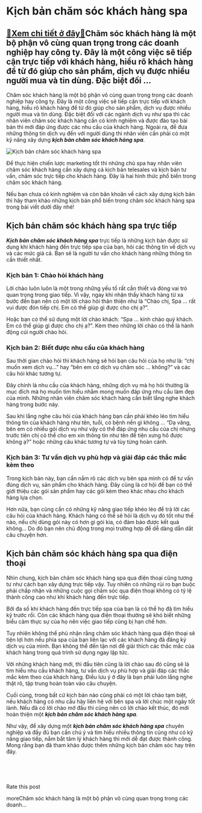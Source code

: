 Kịch bản chăm sóc khách hàng spa
================================

[:gift:Xem chi tiết ở đây:gift:](https://hddtvn.com/kich-ban-cham-soc-khach-hang-spa/)Chăm sóc khách hàng là một bộ phận vô cùng quan trọng trong các doanh nghiệp hay công ty. Đây là một công việc sẽ tiếp cận trực tiếp với khách hàng, hiểu rõ khách hàng để từ đó giúp cho sản phẩm, dịch vụ được nhiều người mua và tin dùng. Đặc biệt đối …
------------------------------------------------------------------------------------------------------------------------------------------------------------------------------------------------------------------------------------------------------------

Chăm sóc khách hàng là một bộ phận vô cùng quan trọng trong các doanh nghiệp hay công ty. Đây là một công việc sẽ tiếp cận trực tiếp với khách hàng, hiểu rõ khách hàng để từ đó giúp cho sản phẩm, dịch vụ được nhiều người mua và tin dùng. Đặc biệt đối với các ngành dịch vụ như spa thì các nhân viên chăm sóc khách hàng cần có kinh nghiệm và được đào tạo bài bản thì mới đáp ứng được các nhu cầu của khách hàng. Ngoài ra, để đưa những thông tin dịch vụ đến với người dùng thì nhân viên cần phải có một kỹ năng xây dựng ***kịch bản chăm sóc khách hàng spa***.


![Kịch bản chăm sóc khách hàng spa](https://hddtvn.com/wp-content/uploads/2021/01/women-with-therapeutic-stones-her-back_42044-4187.jpg)


Để thực hiện chiến lược marketing tốt thì những chủ spa hay nhân viên chăm sóc khách hàng cần xây dựng cả kịch bản telesales và kịch bản tư vấn, chăm sóc trực tiếp cho khách hàng. Đây là hai hình thức phổ biến trong chăm sóc khách hàng.


Nếu bạn chưa có kinh nghiệm và còn băn khoăn về cách xây dựng kịch bản thì hãy tham khảo những kịch bản phổ biến trong chăm sóc khách hàng spa trong bài viết dưới đây nhé!


Kịch bản chăm sóc khách hàng spa trực tiếp
------------------------------------------


***Kịch bản chăm sóc khách hàng spa*** trực tiếp là những kịch bản được sử dụng khi khách hàng đến trực tiếp spa của bạn, hỏi các thông tin về dịch vụ và các mức giá cả. Bạn sẽ là người tư vấn cho khách hàng những thông tin cần thiết nhất.


### Kịch bản 1: Chào hỏi khách hàng


Lời chào luôn luôn là một trong những yếu tố rất cần thiết và đóng vai trò quan trọng trong giao tiếp. Vì vậy, ngay khi nhận thấy khách hàng từ xa bước đến bạn nên có một lời chào hỏi thân thiện như là “Chào chị, Spa … rất vui được đón tiếp chị. Em có thể giúp gì được cho chị ạ?”.


Hoặc bạn có thể sử dụng một lời chào khách: “Spa … kính chào quý khách. Em có thể giúp gì được cho chị ạ?”. Kèm theo những lời chào có thể là hành động cúi người chào hỏi.


### Kịch bản 2: Biết được nhu cầu của khách hàng


Sau thời gian chào hỏi thì khách hàng sẽ hỏi bạn câu hỏi của họ như là: “chị muốn xem dịch vụ…” hay “bên em có dịch vụ chăm sóc … không?” và các câu hỏi khác tương tự.


Đây chính là nhu cầu của khách hàng, những dịch vụ mà họ hỏi thường là mục đích mà họ muốn tìm hiểu nhằm mong muốn đáp ứng nhu cầu làm đẹp của mình. Những nhân viên chăm sóc khách hàng cần biết lắng nghe khách hàng trong bước này.


Sau khi lắng nghe câu hỏi của khách hàng bạn cần phải khéo léo tìm hiểu thông tin của khách hàng như tên, tuổi, có bệnh nền gì không … “Dạ vâng, bên em có nhiều gói dịch vụ như vậy có thể đáp ứng nhu cầu của chị nhưng trước tiên chị có thể cho em xin thông tin như tên để tiện xưng hô được không ạ?” hoặc những câu khác tương tự và tùy từng hoàn cảnh.


### Kịch bản 3: Tư vấn dịch vụ phù hợp và giải đáp các thắc mắc kèm theo


Trong kịch bản này, bạn cần nắm rõ các dịch vụ bên spa mình có để tư vấn đúng dịch vụ, sản phẩm cho khách hàng. Đây cũng là cơ hội để bạn có thể giới thiệu các gói sản phẩm hay các gói kèm theo khác nhau cho khách hàng lựa chọn.


Hơn nữa, bạn cũng cần có những kỹ năng giao tiếp khéo léo để trả lời các câu hỏi của khách hàng. Khách hàng có thể sẽ hỏi là dịch vụ đó tốt như thế nào, nếu chị dùng gói này có hơn gì gói kia, có đảm bảo được kết quả không… Do đó bạn nên chủ động trong mọi trường hợp để dễ dàng dẫn dắt câu chuyện hơn.


Kịch bản chăm sóc khách hàng spa qua điện thoại
-----------------------------------------------


Nhìn chung, kịch bản chăm sóc khách hàng spa qua điện thoại cũng tương tư như cách bạn xây dựng trực tiếp vậy. Tuy nhiên có những rủi ro bạn buộc phải chấp nhận và những cuộc gọi chăm sóc qua điện thoại không có tỷ lệ thành công cao như khi khách hàng đến trực tiếp.


Bởi đa số khi khách hàng đến trực tiếp spa của bạn là có thể họ đã tìm hiểu kỹ trước rồi. Còn các khách hàng qua điện thoại thường sẽ khó biết những biểu cảm thực sự của họ nên việc giao tiếp cũng bị hạn chế hơn.


Tuy nhiên không thể phủ nhận rằng chăm sóc khách hàng qua điện thoại sẽ tiện lợi hơn nếu phía spa của bạn liên lạc với các khách hàng đã đăng ký dịch vụ của mình. Bạn không thể đến tận nơi để giải thích các thắc mắc của khách hàng trong quá trình sử dụng ngay lập tức.


Với những khách hàng mới, thì đầu tiên cũng là lời chào sau đó cũng sẽ là tìm hiểu nhu cầu khách hàng, tư vấn dịch vụ phù hợp và giải đáp các thắc mắc kèm theo của khách hàng. Điều lưu ý ở đây là bạn phải luôn lắng nghe thật rõ, tập trung hoàn toàn vào câu chuyện.


Cuối cùng, trong bất cứ kịch bản nào cũng phải có một lời chào tạm biệt, nếu khách hàng có nhu cầu hãy liên hệ với bên spa và lời chúc một ngày tốt lành. Nếu đã có lời chào mở đầu thì cũng nên có lời chào kết thúc, đó mới hoàn thiện một ***kịch bản chăm sóc khách hàng spa***.


Như vậy, để xây dựng một ***kịch bản chăm sóc khách hàng spa*** chuyên nghiệp và đầy đủ bạn cần chú ý và tìm hiểu nhiều thông tin cũng như có kỹ năng giao tiếp, nắm bắt tâm lý khách hàng thì mới dễ đạt được thành công. Mong rằng bạn đã tham khảo được thêm những kịch bản chăm sóc hay trên đây.


 


 








































Rate this post


moreChăm sóc khách hàng là một bộ phận vô cùng quan trọng trong các doanh…

